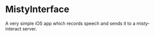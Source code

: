 # MistyInterface
A very simple iOS app which records speech and sends it to a misty-interact server.
